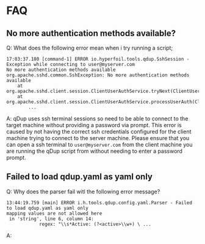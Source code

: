# FAQ

## No more authentication methods available?
Q: What does the following error mean when i try running a script;

```
17:03:37.180 [command-1] ERROR io.hyperfoil.tools.qdup.SshSession - Exception while connecting to user@myserver.com
No more authentication methods available
org.apache.sshd.common.SshException: No more authentication methods available
	at org.apache.sshd.client.session.ClientUserAuthService.tryNext(ClientUserAuthService.java:322)
	at org.apache.sshd.client.session.ClientUserAuthService.processUserAuth(ClientUserAuthService.java:258)
        ...
```

A: qDup  uses ssh terminal sessions so need to be able to connect to the target machine without providing a password via prompt. This error is caused by not having the correct ssh credentials configured for the client machine trying to connect to the server machine. Please ensure that you can open a ssh terminal to ``user@myserver.com`` from the client machine you are running the qDup script from without needing to enter a password prompt.

## Failed to load qdup.yaml as yaml only

Q: Why does the parser fail witl the following error message?
```
13:44:19.759 [main] ERROR i.h.tools.qdup.config.yaml.Parser - Failed to load qdup.yaml as yaml only
mapping values are not allowed here
 in 'string', line 6, column 14:
            regex: "\\s*Active: (?<active>\\w+) \ ... 
```
A: 
